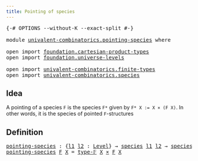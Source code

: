 ```yaml
---
title: Pointing of species
---
```


<pre class="Agda"><a id="45" class="Symbol">{-#</a> <a id="49" class="Keyword">OPTIONS</a> <a id="57" class="Pragma">--without-K</a> <a id="69" class="Pragma">--exact-split</a> <a id="83" class="Symbol">#-}</a>

<a id="88" class="Keyword">module</a> <a id="95" href="univalent-combinatorics.pointing-species.html" class="Module">univalent-combinatorics.pointing-species</a> <a id="136" class="Keyword">where</a>

<a id="143" class="Keyword">open</a> <a id="148" class="Keyword">import</a> <a id="155" href="foundation.cartesian-product-types.html" class="Module">foundation.cartesian-product-types</a>
<a id="190" class="Keyword">open</a> <a id="195" class="Keyword">import</a> <a id="202" href="foundation.universe-levels.html" class="Module">foundation.universe-levels</a>

<a id="230" class="Keyword">open</a> <a id="235" class="Keyword">import</a> <a id="242" href="univalent-combinatorics.finite-types.html" class="Module">univalent-combinatorics.finite-types</a>
<a id="279" class="Keyword">open</a> <a id="284" class="Keyword">import</a> <a id="291" href="univalent-combinatorics.species.html" class="Module">univalent-combinatorics.species</a>
</pre>
## Idea

A pointing of a species `F` is the species `F*` given by `F* X := X × (F X)`. In other words, it is the species of pointed `F`-structures

## Definition

<pre class="Agda"><a id="pointing-species"></a><a id="499" href="univalent-combinatorics.pointing-species.html#499" class="Function">pointing-species</a> <a id="516" class="Symbol">:</a> <a id="518" class="Symbol">{</a><a id="519" href="univalent-combinatorics.pointing-species.html#519" class="Bound">l1</a> <a id="522" href="univalent-combinatorics.pointing-species.html#522" class="Bound">l2</a> <a id="525" class="Symbol">:</a> <a id="527" href="Agda.Primitive.html#597" class="Postulate">Level</a><a id="532" class="Symbol">}</a> <a id="534" class="Symbol">→</a> <a id="536" href="univalent-combinatorics.species.html#429" class="Function">species</a> <a id="544" href="univalent-combinatorics.pointing-species.html#519" class="Bound">l1</a> <a id="547" href="univalent-combinatorics.pointing-species.html#522" class="Bound">l2</a> <a id="550" class="Symbol">→</a> <a id="552" href="univalent-combinatorics.species.html#429" class="Function">species</a> <a id="560" href="univalent-combinatorics.pointing-species.html#519" class="Bound">l1</a> <a id="563" class="Symbol">(</a><a id="564" href="univalent-combinatorics.pointing-species.html#519" class="Bound">l1</a> <a id="567" href="Agda.Primitive.html#810" class="Primitive Operator">⊔</a> <a id="569" href="univalent-combinatorics.pointing-species.html#522" class="Bound">l2</a><a id="571" class="Symbol">)</a>
<a id="573" href="univalent-combinatorics.pointing-species.html#499" class="Function">pointing-species</a> <a id="590" href="univalent-combinatorics.pointing-species.html#590" class="Bound">F</a> <a id="592" href="univalent-combinatorics.pointing-species.html#592" class="Bound">X</a> <a id="594" class="Symbol">=</a> <a id="596" href="univalent-combinatorics.finite-types.html#4606" class="Function">type-𝔽</a> <a id="603" href="univalent-combinatorics.pointing-species.html#592" class="Bound">X</a> <a id="605" href="foundation-core.cartesian-product-types.html#590" class="Function Operator">×</a> <a id="607" href="univalent-combinatorics.pointing-species.html#590" class="Bound">F</a> <a id="609" href="univalent-combinatorics.pointing-species.html#592" class="Bound">X</a>
</pre>